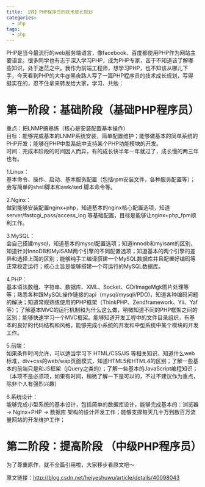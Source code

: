 ```yaml
---
title: 【转】PHP程序员的技术成长规划
categories:
  - php
tags:
  - php
---
```

PHP是当今最流行的web服务端语言，像facebook、百度都使用PHP作为网站主要语言。很多同学也有志于深入学习PHP，成为PHP专家，苦于不知道该了解哪些知识，处于迷茫之中。我作为前端工程师，想学习PHP，也不知该从哪儿下手，今天看到PHP的大牛@黑夜路人写了一篇PHP程序员的技术成长规划，写得挺实在的，忍不住拿来转发给大家，学习、共勉：

# 第一阶段：基础阶段（基础PHP程序员）

重点：把LNMP搞熟练（核心是安装配置基本操作）  
目标：能够完成基本的LNMP系统安装，简单配置维护；能够做基本的简单系统的PHP开发；能够在PHP中型系统中支持某个PHP功能模块的开发。  
时间：完成本阶段的时间因人而异，有的成长快半年一年就过了，成长慢的两三年也有。

1.Linux：  
基本命令、操作、启动、基本服务配置（包括rpm安装文件，各种服务配置等）；会写简单的shell脚本和awk/sed 脚本命令等。

2.Nginx：  
做到能够安装配置nginx+php，知道基本的nginx核心配置选项，知道 server/fastcgi\_pass/access\_log 等基础配置，目标是能够让nginx+php_fpm顺利工作。

3.MySQL：  
会自己搭建mysql，知道基本的mysql配置选项；知道innodb和myisam的区别，知道针对InnoDB和MyISAM两个引擎的不同配置选项；知道基本的两个引擎的差异和选择上面的区别；能够纯手工编译搭建一个MySQL数据库并且配置好编码等正常稳定运行；核心主旨是能够搭建一个可运行的MySQL数据库。

4.PHP：  
基本语法数组、字符串、数据库、XML、Socket、GD/ImageMgk图片处理等等；熟悉各种跟MySQL操作链接的api（mysql/mysqli/PDO)，知道各种编码问题的解决；知道常规熟练使用的PHP框架（ThinkPHP、Zendframework、Yii、Yaf等）；了解基本MVC的运行机制和为什么这么做，稍微知道不同的PHP框架之间的区别；能够快速学习一个MVC框架。能够知道开发工程中的文件目录组织，有基本的良好的代码结构和风格，能够完成小系统的开发和中型系统中某个模块的开发工作。

5.前端：  
如果条件时间允许，可以适当学习下 HTML/CSS/JS 等相关知识，知道什么web标准，div+css的web/wap页面模式，知道HTML5和HTML4的区别；了解一些基本的前端只是和JS框架（jQuery之类的）；了解一些基本的JavaScript编程知识；（本项不是必须项，如果有时间，稍微了解一下是可以的，不过不建议作为重点，除非个人有强烈兴趣）

6.系统设计：  
能够完成小型系统的基本设计，包括简单的数据库设计，能够完成基本的：浏览器 -> Nginx+PHP -> 数据库 架构的设计开发工作；能够支撑每天几十万到数百万流量网站的开发维护工作；

# 第二阶段：提高阶段 （中级PHP程序员）

为了尊重原作，就不全篇引用啦，大家移步看原文吧～

原文链接：<a href="http://blog.csdn.net/heiyeshuwu/article/details/40098043" target="_blank">http://blog.csdn.net/heiyeshuwu/article/details/40098043</a>
